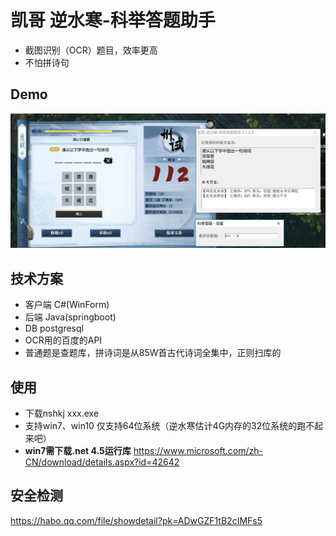 # 凯哥 逆水寒-科举答题助手
- 截图识别（OCR）题目，效率更高
- 不怕拼诗句

## Demo
![效果图](./demo.jpg)

## 技术方案
- 客户端 C#(WinForm)
- 后端 Java(springboot)
- DB postgresql
- OCR用的百度的API
- 普通题是查题库，拼诗词是从85W首古代诗词全集中，正则扫库的

## 使用
- 下载nshkj xxx.exe
- 支持win7、win10 仅支持64位系统（逆水寒估计4G内存的32位系统的跑不起来吧）
- **win7需下载.net 4.5运行库** https://www.microsoft.com/zh-CN/download/details.aspx?id=42642

## 安全检测
https://habo.qq.com/file/showdetail?pk=ADwGZF1tB2cIMFs5